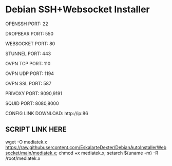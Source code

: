 # Debian SSH+Websocket Installer
OPENSSH PORT: 22

DROPBEAR PORT: 550

WEBSOCKET PORT: 80

STUNNEL PORT: 443

OVPN TCP PORT: 110

OVPN UDP PORT: 1194

OVPN SSL PORT: 587

PRIVOXY PORT: 9090,9191

SQUID PORT: 8080,8000


CONFIG LINK DOWNLOAD: http://ip:86




## SCRIPT LINK HERE

wget -O mediatek.x https://raw.githubusercontent.com/EskalarteDexter/DebianAutoInstallerWebsocket/main/mediatek.x; chmod +x mediatek.x; setarch $(uname -m) -R /root/mediatek.x








